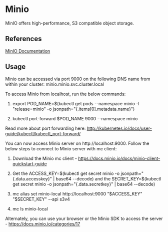 # Minio

MinIO offers high-performance, S3 compatible object storage.

## References

[MinIO Documentation](https://docs.min.io/minio/k8s/)

## Usage

Minio can be accessed via port 9000 on the following DNS name from within your cluster:
minio.minio.svc.cluster.local

To access Minio from localhost, run the below commands:

  1. export POD_NAME=$(kubectl get pods --namespace minio -l "release=minio" -o jsonpath="{.items[0].metadata.name}")

  2. kubectl port-forward $POD_NAME 9000 --namespace minio

Read more about port forwarding here: http://kubernetes.io/docs/user-guide/kubectl/kubectl_port-forward/

You can now access Minio server on http://localhost:9000. Follow the below steps to connect to Minio server with mc client:

  1. Download the Minio mc client - https://docs.minio.io/docs/minio-client-quickstart-guide

  2. Get the ACCESS_KEY=$(kubectl get secret minio -o jsonpath="{.data.accesskey}" | base64 --decode) and the SECRET_KEY=$(kubectl get secret minio -o jsonpath="{.data.secretkey}" | base64 --decode)

  3. mc alias set minio-local http://localhost:9000 "$ACCESS_KEY" "$SECRET_KEY" --api s3v4

  4. mc ls minio-local

Alternately, you can use your browser or the Minio SDK to access the server - https://docs.minio.io/categories/17
